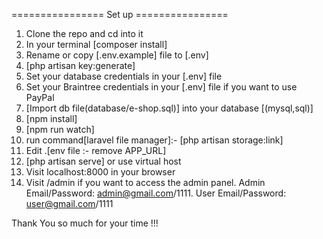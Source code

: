 
================ Set up ================
1. Clone the repo and cd into it
2. In your terminal [composer install]
3. Rename or copy [.env.example] file to [.env]
4. [php artisan key:generate]
5. Set your database credentials in your [.env] file
6. Set your Braintree credentials in your [.env] file if you want to use PayPal
7. [Import db file(database/e-shop.sql)] into your database [(mysql,sql)]
8. [npm install]
9. [npm run watch]
10. run command[laravel file manager]:- [php artisan storage:link]
11. Edit .[env file :- remove APP_URL]
12. [php artisan serve] or use virtual host
13. Visit localhost:8000 in your browser
14. Visit /admin if you want to access the admin panel. Admin Email/Password: admin@gmail.com/1111. User Email/Password: user@gmail.com/1111


Thank You so much for your time !!!
